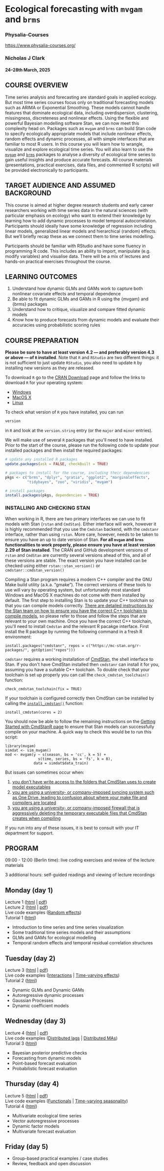 # Ecological forecasting with `mvgam` and `brms`

### Physalia-Courses 

https://www.physalia-courses.org/

### Nicholas J Clark

#### 24&ndash;28th March, 2025

## COURSE OVERVIEW
Time series analysis and forecasting are standard goals in applied ecology. But most time series courses focus only on traditional forecasting models such as ARIMA or Exponential Smoothing. These models cannot handle features that dominate ecological data, including overdispersion, clustering, missingness, discreteness and nonlinear effects. Using the flexible and powerful Bayesian modelling software Stan, we can now meet this complexity head on. Packages such as `mvgam` and `brms` can build Stan code to specify ecologically appropriate models that include nonlinear effects, random effects and dynamic processes, all with simple interfaces that are familiar to most R users. In this course you will learn how to wrangle, visualize and explore ecological time series. You will also learn to use the [`mvgam`](https://nicholasjclark.github.io/mvgam/) and [`brms`](https://paul-buerkner.github.io/brms/) packages to analyse a diversity of ecological time series to gain useful insights and produce accurate forecasts. All course materials (presentations, practical exercises, data files, and commented R scripts) will be provided electronically to participants.

## TARGET AUDIENCE AND ASSUMED BACKGROUND
This course is aimed at higher degree research students and early career researchers working with time series data in the natural sciences (with particular emphasis on ecology) who want to extend their knowledge by learning how to add dynamic processes to model temporal autocorrelation. Participants should ideally have some knowledge of regression including linear models, generalized linear models and hierarchical (random) effects. But we’ll briefly recap these as we connect them to time series modelling.

Participants should be familiar with RStudio and have some fluency in programming R code. This includes an ability to import, manipulate (e.g. modify variables) and visualise data. There will be a mix of lectures and hands-on practical exercises throughout the course.

## LEARNING OUTCOMES
1.    Understand how dynamic GLMs and GAMs work to capture both nonlinear covariate effects and temporal dependence
2.    Be able to fit dynamic GLMs and GAMs in R using the {mvgam} and {brms} packages
3.    Understand how to critique, visualize and compare fitted dynamic models
4.    Know how to produce forecasts from dynamic models and evaluate their accuracies using probabilistic scoring rules

## COURSE PREPARATION

**Please be sure to have at least version 4.2 &mdash; and preferably version 4.3 or above &mdash; of `R` installed**. Note that `R` and `RStudio` are two different things: it is not sufficient to just update `RStudio`, you also need to update `R` by installing new versions as they are released.

To download `R` go to the [CRAN Download](https://cran.r-project.org/) page and follow the links to download `R` for your operating system:

* [Windows](https://cran.r-project.org/bin/windows/)
* [MacOS X](https://cran.r-project.org/bin/macosx/)
* [Linux](https://cran.r-project.org/bin/linux/)

To check what version of `R` you have installed, you can run

```r
version
```

in `R` and look at the `version.string` entry (or the `major` and `minor` entries).

We will make use of several `R` packages that you'll need to have installed. Prior to the start of the course, please run the following code to update your installed packages and then install the required packages:

```r
# update any installed R packages
update.packages(ask = FALSE, checkBuilt = TRUE)

# packages to install for the course, including their dependencies
pkgs <- c("brms", "dplyr", "gratia", "ggplot2", "marginaleffects",
          "tidybayes", "zoo", "viridis", "mvgam")

# install packages
install.packages(pkgs, dependencies = TRUE)
```

### INSTALLING AND CHECKING STAN
When working in R, there are two primary interfaces we can use to fit models with Stan (`rstan` and `CmdStan`). Either interface will work, however it is highly recommended that you use the `Cmdstan` backend, with the `cmdstanr` interface, rather than using `rstan`. More care, however, needs to be taken to ensure you have an up to date version of Stan. **For all `mvgam` and `brms` functionalities to work properly, please ensure you have at least version 2.29 of Stan installed**. The CRAN and GitHub development versions of `rstan` and `CmdStan` are currently several versions ahead of this, and all of these versions are stable. The exact version you have installed can be checked using either `rstan::stan_version()` or `cmdstanr::cmdstan_version()`

Compiling a Stan program requires a modern C++ compiler and the GNU Make build utility (a.k.a. “gmake”). The correct versions of these tools to use will vary by operating system, but unfortunately most standard Windows and MacOS X machines do not come with them installed by default. The first step to installing Stan is to update your C++ toolchain so that you can compile models correctly. [There are detailed instructions by the Stan team on how to ensure you have the correct C++ toolchain to compile models](https://mc-stan.org/docs/cmdstan-guide/installation.html#cpp-toolchain), so please refer to those and follow the steps that are relevant to your own machine. Once you have the correct C++ toolchain, you'll need to install `Cmdstan` and the relevant R pacakge interface. First install the R package by running the following command in a fresh R environment:

```{r}
install.packages("cmdstanr", repos = c("https://mc-stan.org/r-packages/", getOption("repos")))
```
`cmdstanr` requires a working installation of [CmdStan](https://mc-stan.org/users/interfaces/cmdstan.html), the shell interface to Stan. If you don't have CmdStan installed then `cmdstanr` can install it for you, assuming you have a suitable C++ toolchain. To double check that your toolchain is set up properly you can call
the `check_cmdstan_toolchain()` function:

```{r}
check_cmdstan_toolchain(fix = TRUE)
```
If your toolchain is configured correctly then CmdStan can be installed by calling the
[`install_cmdstan()`](https://mc-stan.org/cmdstanr/reference/install_cmdstan.html) function:

```{r}
install_cmdstan(cores = 2)
```
You should now be able to follow the remaining instructions on the [Getting Started with CmdStanR page](https://mc-stan.org/cmdstanr/articles/cmdstanr.html) to ensure that Stan models can successfully compile on your machine. A quick way to check this would be to run this script:

```{r}
library(mvgam)
simdat <- sim_mvgam()
mod <- mvgam(y ~ s(season, bs = 'cc', k = 5) +
               s(time, series, bs = 'fs', k = 8),
             data = simdat$data_train)
```

But issues can sometimes occur when:
1. [you don't have write access to the folders that CmdStan uses to create model executables](https://discourse.mc-stan.org/t/problem-running-cmdstan-on-computing-cluster/34747/5)
2. [you are using a university- or company-imposed syncing system such as One Drive, leading to confusion about where your make file and compilers are located](https://discourse.mc-stan.org/t/system-command-make-failed-models-wont-compile/30528)
3. [you are using a university- or company-imposed firewall that is aggressively deleting the temporary executable files that CmdStan creates when compiling](https://discourse.mc-stan.org/t/trouble-with-cmdstan-toolchain-with-rtools42-on-windows-10-enterprise/28444)

If you run into any of these issues, it is best to consult with your IT department for support.

## PROGRAM
09:00 - 12:00 (Berlin time): live coding exercises and review of the lecture materials

3 additional hours: self-guided readings and viewing of lecture recordings

 

## Monday (day 1) 
Lecture 1 ([html](https://nicholasjclark.github.io/physalia-forecasting-course/day1/lecture_1_slidedeck) | [pdf](https://github.com/nicholasjclark/physalia-forecasting-course/raw/main/day1/lecture_1_slidedeck.pdf)) 
<br>
Lecture 2 ([html](https://nicholasjclark.github.io/physalia-forecasting-course/day1/lecture_2_slidedeck) | [pdf](https://github.com/nicholasjclark/physalia-forecasting-course/raw/main/day1/lecture_2_slidedeck.pdf))
<br>
Live code examples ([Random effects](https://raw.githubusercontent.com/nicholasjclark/physalia-forecasting-course/main/day1/live_code_examples/live_1_randomeffects.R))
<br>
Tutorial 1 ([html](https://nicholasjclark.github.io/physalia-forecasting-course/day1/tutorial_1_physalia))
* Introduction to time series and time series visualization
* Some traditional time series models and their assumptions
* GLMs and GAMs for ecological modelling
* Temporal random effects and temporal residual correlation structures


## Tuesday (day 2) 
Lecture 3 ([html](https://nicholasjclark.github.io/physalia-forecasting-course/day2/lecture_3_slidedeck) | [pdf](https://github.com/nicholasjclark/physalia-forecasting-course/raw/main/day2/lecture_3_slidedeck.pdf))
<br>
Live code examples ([Interactions](https://raw.githubusercontent.com/nicholasjclark/physalia-forecasting-course/main/day2/live_code_examples/live_2_interactions.R) | [Time-varying effects](https://raw.githubusercontent.com/nicholasjclark/physalia-forecasting-course/main/day2/live_code_examples/live_3_timevarying.R))
<br>
Tutorial 2 ([html](https://nicholasjclark.github.io/physalia-forecasting-course/day2/tutorial_2_physalia))
* Dynamic GLMs and Dynamic GAMs
* Autoregressive dynamic processes
* Gaussian Processes
* Dynamic coefficient models


## Wednesday (day 3)
Lecture 4 ([html](https://nicholasjclark.github.io/physalia-forecasting-course/day3/lecture_4_slidedeck) | [pdf](https://github.com/nicholasjclark/physalia-forecasting-course/raw/main/day3/lecture_4_slidedeck.pdf))
<br>
Live code examples ([Distributed lags](https://raw.githubusercontent.com/nicholasjclark/physalia-forecasting-course/main/day3/live_code_examples/live_4_distributedlags.R) | [Distributed MAs](https://raw.githubusercontent.com/nicholasjclark/physalia-forecasting-course/main/day3/live_code_examples/live_4_distributedmas.R))
<br>
Tutorial 3 ([html](https://nicholasjclark.github.io/physalia-forecasting-course/day3/tutorial_3_physalia))
* Bayesian posterior predictive checks
* Forecasting from dynamic models
* Point-based forecast evaluation
* Probabilistic forecast evaluation


## Thursday (day 4)
Lecture 5 ([html](https://nicholasjclark.github.io/physalia-forecasting-course/day4/lecture_5_slidedeck) | [pdf](https://github.com/nicholasjclark/physalia-forecasting-course/raw/main/day4/lecture_5_slidedeck.pdf))
<br>
Live code examples ([Functionals](https://raw.githubusercontent.com/nicholasjclark/physalia-forecasting-course/main/day4/live_code_examples/live_5_functional.R) | [Time-varying seasonality](https://raw.githubusercontent.com/nicholasjclark/physalia-forecasting-course/main/day4/live_code_examples/live_6_timevaryingseason.R))
<br>
Tutorial 4 ([html](https://nicholasjclark.github.io/physalia-forecasting-course/day4/tutorial_4_physalia))
* Multivariate ecological time series
* Vector autoregressive processes
* Dynamic factor models
* Multivariate forecast evaluation


## Friday (day 5)
* Group-based practical examples / case studies
* Review, feedback and open discussion
